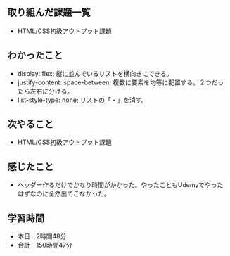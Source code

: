 ## 取り組んだ課題一覧
- HTML/CSS初級アウトプット課題
## わかったこと
- display: flex; 縦に並んでいるリストを横向きにできる。
- justify-content: space-between; 複数に要素を均等に配置する。２つだったら左右に分ける。
- list-style-type: none; リストの「・」を消す。
## 次やること
- HTML/CSS初級アウトプット課題
## 感じたこと
- ヘッダー作るだけでかなり時間がかかった。やったこともUdemyでやったはずなのに全然出てこなかった。
## 学習時間
- 本日　2時間48分
- 合計　150時間47分